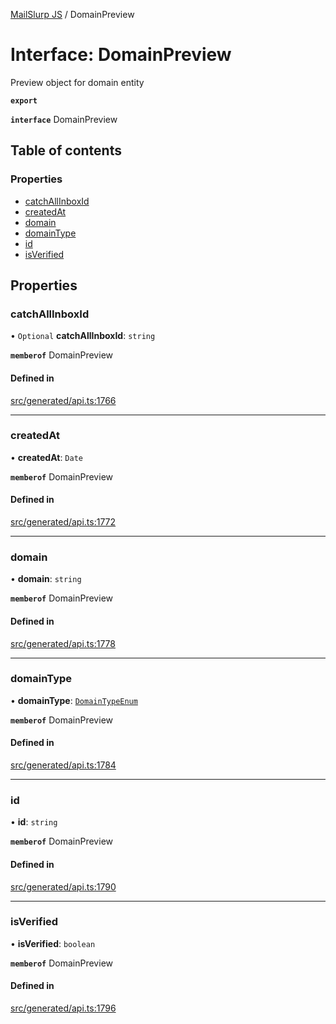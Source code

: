 [MailSlurp JS](../README.md) / DomainPreview

# Interface: DomainPreview

Preview object for domain entity

**`export`**

**`interface`** DomainPreview

## Table of contents

### Properties

- [catchAllInboxId](DomainPreview.md#catchallinboxid)
- [createdAt](DomainPreview.md#createdat)
- [domain](DomainPreview.md#domain)
- [domainType](DomainPreview.md#domaintype)
- [id](DomainPreview.md#id)
- [isVerified](DomainPreview.md#isverified)

## Properties

### catchAllInboxId

• `Optional` **catchAllInboxId**: `string`

**`memberof`** DomainPreview

#### Defined in

[src/generated/api.ts:1766](https://github.com/mailslurp/mailslurp-client/blob/5523864/src/generated/api.ts#L1766)

___

### createdAt

• **createdAt**: `Date`

**`memberof`** DomainPreview

#### Defined in

[src/generated/api.ts:1772](https://github.com/mailslurp/mailslurp-client/blob/5523864/src/generated/api.ts#L1772)

___

### domain

• **domain**: `string`

**`memberof`** DomainPreview

#### Defined in

[src/generated/api.ts:1778](https://github.com/mailslurp/mailslurp-client/blob/5523864/src/generated/api.ts#L1778)

___

### domainType

• **domainType**: [`DomainTypeEnum`](../enums/DomainPreview.DomainTypeEnum.md)

**`memberof`** DomainPreview

#### Defined in

[src/generated/api.ts:1784](https://github.com/mailslurp/mailslurp-client/blob/5523864/src/generated/api.ts#L1784)

___

### id

• **id**: `string`

**`memberof`** DomainPreview

#### Defined in

[src/generated/api.ts:1790](https://github.com/mailslurp/mailslurp-client/blob/5523864/src/generated/api.ts#L1790)

___

### isVerified

• **isVerified**: `boolean`

**`memberof`** DomainPreview

#### Defined in

[src/generated/api.ts:1796](https://github.com/mailslurp/mailslurp-client/blob/5523864/src/generated/api.ts#L1796)
